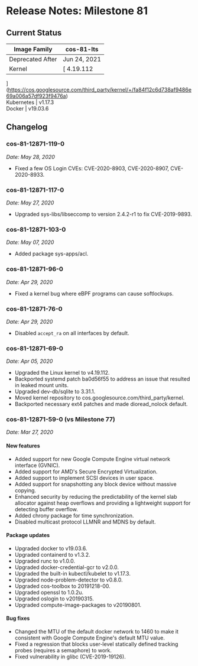 #  Release Notes: Milestone 81

##  Current Status

Image Family  |  cos-81-lts  
---|---  
Deprecated After  |  Jun 24, 2021  
Kernel  |  [ 4.19.112
](https://cos.googlesource.com/third_party/kernel/+/fa84f12c6d738af9486e69a006a57df923f9476a)  
Kubernetes  |  v1.17.3  
Docker  |  v19.03.6  
  
##  Changelog

###  cos-81-12871-119-0

_Date: May 28, 2020_

  * Fixed a few OS Login CVEs: CVE-2020-8903, CVE-2020-8907, CVE-2020-8933. 

###  cos-81-12871-117-0

_Date: May 27, 2020_

  * Upgraded sys-libs/libseccomp to version 2.4.2-r1 to fix CVE-2019-9893. 

###  cos-81-12871-103-0

_Date: May 07, 2020_

  * Added package sys-apps/acl. 

###  cos-81-12871-96-0

_Date: Apr 29, 2020_

  * Fixed a kernel bug where eBPF programs can cause softlockups. 

###  cos-81-12871-76-0

_Date: Apr 29, 2020_

  * Disabled `accept_ra` on all interfaces by default. 

###  cos-81-12871-69-0

_Date: Apr 05, 2020_

  * Upgraded the Linux kernel to v4.19.112. 
  * Backported systemd patch ba0d56f55 to address an issue that resulted in leaked mount units. 
  * Upgraded dev-db/sqlite to 3.31.1. 
  * Moved kernel repository to cos.googlesource.com/third_party/kernel. 
  * Backported necessary ext4 patches and made dioread_nolock default. 

###  cos-81-12871-59-0 (vs Milestone 77)

_Date: Mar 27, 2020_

####  New features

  * Added support for new Google Compute Engine virtual network interface (GVNIC). 
  * Added support for AMD's Secure Encrypted Virtualization. 
  * Added support to implement SCSI devices in user space. 
  * Added support for snapshotting any block device without massive copying. 
  * Enhanced security by reducing the predictability of the kernel slab allocator against heap overflows and providing a lightweight support for detecting buffer overflow. 
  * Added chrony package for time synchronization. 
  * Disabled multicast protocol LLMNR and MDNS by default. 

####  Package updates

  * Upgraded docker to v19.03.6. 
  * Upgraded containerd to v1.3.2. 
  * Upgraded runc to v1.0.0. 
  * Upgraded docker-credential-gcr to v2.0.0. 
  * Upgraded the built-in kubectl/kubelet to v1.17.3. 
  * Upgraded node-problem-detector to v0.8.0. 
  * Upgraded cos-toolbox to 20191218-00. 
  * Upgraded openssl to 1.0.2u. 
  * Upgraded oslogin to v20190315. 
  * Upgraded compute-image-packages to v20190801. 

####  Bug fixes

  * Changed the MTU of the default docker network to 1460 to make it consistent with Google Compute Engine's default MTU value. 
  * Fixed a regression that blocks user-level statically defined tracking probes (requires a semaphore) to work. 
  * Fixed vulnerability in glibc (CVE-2019-19126). 

